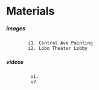 # Materials

##### images
            
            i1. Central Ave Painting  
            i2. Lobo Theater Lobby  


##### videos

             v1.
             v2
             
             




